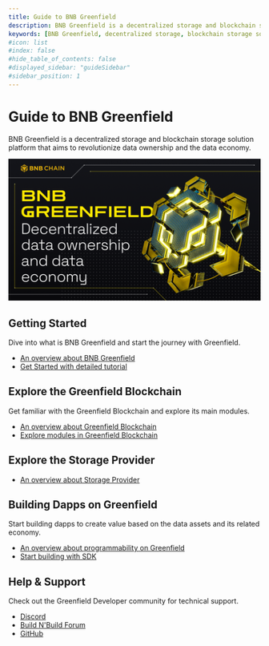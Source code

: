 ```yaml
---
title: Guide to BNB Greenfield
description: BNB Greenfield is a decentralized storage and blockchain storage solution platform that aims to revolutionize data ownership and the data economy.
keywords: [BNB Greenfield, decentralized storage, blockchain storage solution, decentralized storage providers]
#icon: list
#index: false
#hide_table_of_contents: false
#displayed_sidebar: "guideSidebar"
#sidebar_position: 1
---
```


# Guide to BNB Greenfield

BNB Greenfield is a decentralized storage and blockchain storage solution platform that aims to revolutionize data ownership and the data economy.

![greenfield-header](../static/img/banner.png)

## Getting Started

Dive into what is BNB Greenfield and start the journey with Greenfield.

- [An overview about BNB Greenfield](./introduction/introduction.md)
- [Get Started with detailed tutorial](./getting-started/wallet-configuration.md)

## Explore the Greenfield Blockchain

Get familiar with the Greenfield Blockchain and explore its main modules.

- [An overview about Greenfield Blockchain](./greenfield-blockchain/overview.md)
- [Explore modules in Greenfield Blockchain](https://github.com/bnb-chain/greenfield/blob/doc-refactor/docs/modules/storage-module.md)


## Explore the Storage Provider
- [An overview about Storage Provider](./storage-provider/introduction/overview.md)

## Building Dapps on Greenfield

Start building dapps to create value based on the data assets and its related economy.
- [An overview about programmability on Greenfield](../tutorials/index.md)
- [Start building with SDK](../tutorials/core/access-control/quick-start.md)

## Help & Support 
Check out the Greenfield Developer community for technical support.

* [Discord](https://discord.com/invite/bnbchain)
* [Build N'Build Forum](https://forum.bnbchain.org/c/bnb-greenfield/)
* [GitHub](https://github.com/bnb-chain/greenfield)
